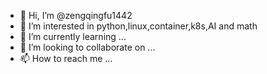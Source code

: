 - 👋 Hi, I’m @zengqingfu1442
- 👀 I’m interested in python,linux,container,k8s,AI and math
- 🌱 I’m currently learning ...
- 💞️ I’m looking to collaborate on ... 
- 📫 How to reach me ...

<!---
zengqingfu1442/zengqingfu1442 is a ✨ special ✨ repository because its `README.md` (this file) appears on your GitHub profile.
You can click the Preview link to take a look at your changes.
--->
